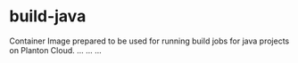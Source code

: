 # build-java

Container Image prepared to be used for running build jobs for java projects on Planton Cloud.
...
...
...

